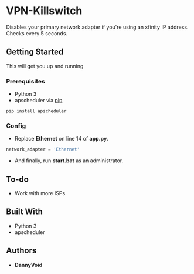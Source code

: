 # VPN-Killswitch

Disables your primary network adapter if you're using an xfinity IP address. Checks every 5 seconds.

## Getting Started

This will get you up and running

### Prerequisites

* Python 3
* apscheduler via [pip](http://pypi.python.org/pypi/pip)

```
pip install apscheduler
```

### Config

* Replace **Ethernet** on line 14 of **app.py**.

```python
network_adapter = 'Ethernet'
```

* And finally, run **start.bat** as an administrator.

## To-do

* Work with more ISPs.

## Built With

* Python 3
* apscheduler

## Authors

* **DannyVoid**
